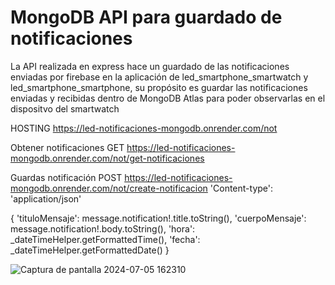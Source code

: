 # MongoDB API para guardado de notificaciones

La API realizada en express hace un guardado de las notificaciones enviadas por firebase en la aplicación de led_smartphone_smartwatch y led_smartphone_smartphone, su propósito es guardar las notificaciones enviadas y recibidas dentro de MongoDB Atlas para poder observarlas en el dispositvo del smartwatch


HOSTING 
https://led-notificaciones-mongodb.onrender.com/not

Obtener notificaciones
GET https://led-notificaciones-mongodb.onrender.com/not/get-notificaciones

Guardas notificación
POST https://led-notificaciones-mongodb.onrender.com/not/create-notificacion
'Content-type': 'application/json'

{
  'tituloMensaje': message.notification!.title.toString(),
  'cuerpoMensaje': message.notification!.body.toString(),
  'hora': _dateTimeHelper.getFormattedTime(),
  'fecha': _dateTimeHelper.getFormattedDate()
}

![Captura de pantalla 2024-07-05 162310](https://github.com/JaredTrOr/led_notificaciones_mongodb/assets/115369767/f9fe21f2-fa05-46ea-97f7-d5000159ca06)
